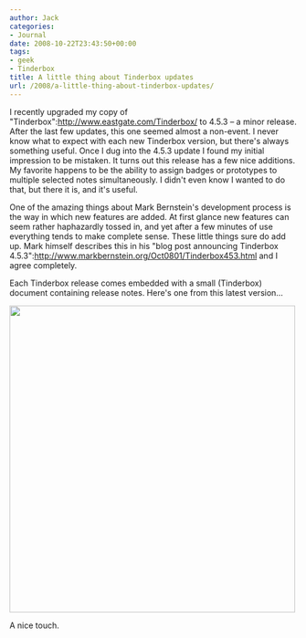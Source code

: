 ```yaml
---
author: Jack
categories:
- Journal
date: 2008-10-22T23:43:50+00:00
tags:
- geek
- Tinderbox
title: A little thing about Tinderbox updates
url: /2008/a-little-thing-about-tinderbox-updates/
---
```


I recently upgraded my copy of "Tinderbox":http://www.eastgate.com/Tinderbox/ to 4.5.3 &#8211; a minor release. After the last few updates, this one seemed almost a non-event. I never know what to expect with each new Tinderbox version, but there's always something useful. Once I dug into the 4.5.3 update I found my initial impression to be mistaken. It turns out this release has a few nice additions. My favorite happens to be the ability to assign badges or prototypes to multiple selected notes simultaneously. I didn't even know I wanted to do that, but there it is, and it's useful.

One of the amazing things about Mark Bernstein's development process is the way in which new features are added. At first glance new features can seem rather haphazardly tossed in, and yet after a few minutes of use everything tends to make complete sense. These little things sure do add up. Mark himself describes this in his "blog post announcing Tinderbox 4.5.3":http://www.markbernstein.org/Oct0801/Tinderbox453.html and I agree completely.

Each Tinderbox release comes embedded with a small (Tinderbox) document containing release notes. Here's one from this latest version&#8230;

[<img src="https://www.baty.net/files//tinderbox-release-notes.jpg" alt="" title="tinderbox-release-notes" width="500" height="538" class="aligncenter size-full wp-image-2739" />][1]

A nice touch.

 [1]: https://www.baty.net/files//tinderbox-release-notes.jpg